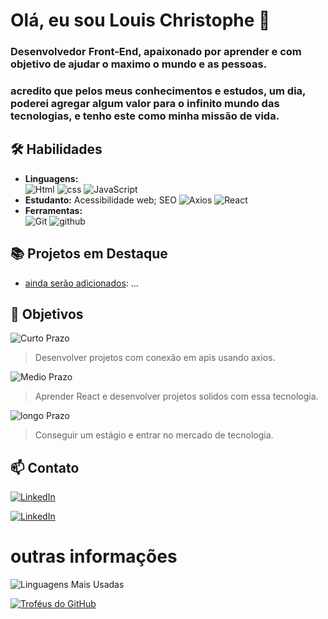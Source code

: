  # Olá, eu sou Louis Christophe 👋

### Desenvolvedor Front-End, apaixonado por aprender e com objetivo de ajudar o maximo o mundo e as pessoas.   
### acredito que pelos meus conhecimentos e estudos, um dia, poderei agregar algum valor para o infinito mundo das tecnologias, e tenho este como minha missão de vida.

## 🛠 Habilidades
- **Linguagens:**  
 ![Html](https://img.shields.io/badge/HTML-orange?style=for-the-badge&logo=html5&logoColor=white) 
 ![css](https://img.shields.io/badge/CSS-blue?style=for-the-badge&logo=css3&logoColor=white)
 ![JavaScript](https://img.shields.io/badge/JavaScript-grey?style=for-the-badge&logo=Javascript&logoColor=yellow)
- **Estudanto:**
  Acessibilidade web;
  SEO
![Axios](https://img.shields.io/badge/axios-white?style=for-the-badge&logo=axios&logoColor=blue)
![React](https://img.shields.io/badge/react-white?style=for-the-badge&logo=react&logoColor=blue)
- **Ferramentas:**  
![Git](https://img.shields.io/badge/Git-black?style=for-the-badge&logo=git&logoColor=red)
![github](https://img.shields.io/badge/github-purple?style=for-the-badge&logo=github&logoColor=white)
## 📚 Projetos em Destaque
- [ainda serão adicionados](link): ...  
## 🚀 Objetivos
![Curto Prazo](https://img.shields.io/badge/CURTO%20PRAZO:-darkgreen?style=plastic)
 >Desenvolver projetos com conexão em apis usando axios.  

![Medio Prazo](https://img.shields.io/badge/MEDIO%20PRAZO:-goldenrod?style=plastic)
 >Aprender React e desenvolver projetos solidos com essa tecnologia.  

![longo Prazo](https://img.shields.io/badge/LONGO%20PRAZO:-darkred?style=plastic)
 >Conseguir um estágio e entrar no mercado de tecnologia.

## 📫 Contato
[![LinkedIn](https://img.shields.io/badge/linkedin-lightblue?style=for-the-badge&logo=linkedin&logoColor=blue)](https://www.linkedin.com/in/dev-louisc/)  

[![LinkedIn](https://img.shields.io/badge/whatsap-lightgreen?style=for-the-badge&logo=whatsapp&logoColor=darkgreen)](https://wa.me/5564992616376)  
# outras informações
![Linguagens Mais Usadas](https://github-readme-stats.vercel.app/api/top-langs/?username=LouisDevC&theme=synthwave&layout=normal)  

[![Troféus do GitHub](https://github-profile-trophy.vercel.app/?username=LouisDevC&theme=algolia&row=1&margin=15&no-frame=true&column=3)](https://github.com/ryo-ma/github-profile-trophy)
